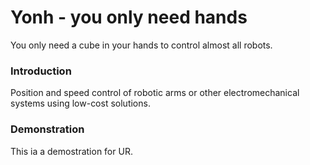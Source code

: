 # Yonh - you only need hands

You only need a cube in your hands to control almost all robots.

### Introduction

Position and speed control of robotic arms or other electromechanical systems using low-cost solutions.

###

### Demonstration

This ia a demostration for UR.
